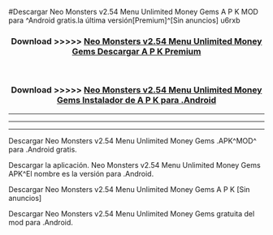 #Descargar Neo Monsters v2.54 Menu Unlimited Money Gems  A P K MOD para ^Android gratis.la última versión[Premium]^[Sin anuncios] u6rxb



<div align="center">
<h3>Download >>>>> <a href="https://es-web.web.app/?es= Neo Monsters v2.54 Menu Unlimited Money Gems ">Neo Monsters v2.54 Menu Unlimited Money Gems  Descargar A P K Premium</a></h3><br>

<h3>Download >>>>> <a href="https://es-web.web.app/?es= Neo Monsters v2.54 Menu Unlimited Money Gems ">Neo Monsters v2.54 Menu Unlimited Money Gems  Instalador de A P K para .Android</a></h3>
</div>


----------------------------------------------------------

----------------------------------------------------------

----------------------------------------------------------

Descargar Neo Monsters v2.54 Menu Unlimited Money Gems  .APK^MOD^ para .Android gratis.

Descargar la aplicación. Neo Monsters v2.54 Menu Unlimited Money Gems  APK^El nombre es la versión para .Android.

Descargar Neo Monsters v2.54 Menu Unlimited Money Gems  A P K [Sin anuncios]

Descargar Neo Monsters v2.54 Menu Unlimited Money Gems  gratuita del mod para .Android.